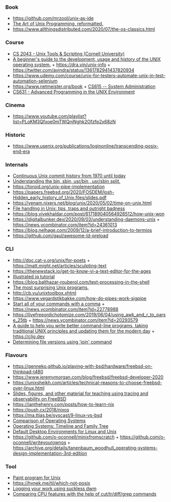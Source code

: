 ### Book

- https://github.com/mrzool/unix-as-ide
- [The Art of Unix Programming, reformatted.](https://www.arp242.net/taoup.html)
- https://www.allthingsdistributed.com/2020/07/the-os-classics.html

### Course

- [CS 2043 - Unix Tools & Scripting (Cornell University)](http://www.cs.cornell.edu/courses/cs2043/2014sp/)
- [A beginner's guide to the development, usage and history of the UNIX operating system.](https://github.com/avindra/unix-info) + https://dra.vin/unix-info + https://twitter.com/avindra/status/1361782941437820934
- https://www.udemy.com/course/unix-for-testers-automate-unix-in-test-automation-selenium
- https://www.netmeister.org/book + [CS615 -- System Administration](https://stevens.netmeister.org/615)
- [CS631 - Advanced Programming in the UNIX Environment](https://stevens.netmeister.org/631)

### Cinema

- https://www.youtube.com/playlist?list=PLoKM3Qfxoe0mTWQnjNghk2Ofzfp2x68zN

### Historic

- https://www.usenix.org/publications/loginonline/transcending-posix-end-era

### Internals

- [Continuous Unix commit history from 1970 until today](https://github.com/dspinellis/unix-history-repo)
- [Understanding the bin, sbin, usr/bin , usr/sbin split.](http://lists.busybox.net/pipermail/busybox/2010-December/074114.html)
- https://toroid.org/unix-pipe-implementation
- https://papers.freebsd.org/2020/FOSDEM/losh-Hidden_early_history_of_Unix.files/slides.pdf
- https://venam.nixers.net/blog/unix/2020/05/02/time-on-unix.html
- [File handling in Unix: tips, traps and outright badness](https://rachelbythebay.com/w/2020/08/11/files)
- https://blog.vivekhaldar.com/post/617189040564928512/how-unix-won
- https://digitalbunker.dev/2020/09/03/understanding-daemons-unix + https://news.ycombinator.com/item?id=24361013
- https://blog.nelhage.com/2009/12/a-brief-introduction-to-termios
- https://github.com/gaul/awesome-ld-preload

### CLI

- http://doc.cat-v.org/unix/for-poets + https://matt.might.net/articles/sculpting-text
- https://thenewstack.io/get-to-know-vi-a-text-editor-for-the-ages
- [Illustrated jq tutorial](https://mosermichael.github.io/jq-illustrated/dir/content.html)
- https://blog.balthazar-rouberol.com/text-processing-in-the-shell
- [The most surprising Unix programs.](https://minnie.tuhs.org/pipermail/tuhs/2020-March/020664.html)
- http://cb.vu/unixtoolbox.xhtml
- https://www.vegardstikbakke.com/how-do-pipes-work-sigpipe
- [Start all of your commands with a comma](https://rhodesmill.org/brandon/2009/commands-with-comma) + https://news.ycombinator.com/item?id=22778988
- https://livefreeordichotomize.com/2019/06/04/using_awk_and_r_to_parse_25tb + https://news.ycombinator.com/item?id=20293579
- [A guide to help you write better command-line programs, taking traditional UNIX principles and updating them for the modern day](https://github.com/cli-guidelines/cli-guidelines) + https://clig.dev
- [Determining file versions using 'join' command](https://yurichev.com/news/20211016_join)

### Flavours

- https://genneko.github.io/playing-with-bsd/hardware/freebsd-on-thinkpad-t480
- https://www.jeremymorgan.com/blog/freebsd/freebsd-developer-2020
- https://unixsheikh.com/articles/technical-reasons-to-choose-freebsd-over-linux.html
- [Slides, figures, and other material for teaching using tracing and observability on FreeBSD](https://github.com/teachbsd/course)
- https://ianthehenry.com/posts/how-to-learn-nix
- https://push.cx/2018/nixos
- https://ma.ttias.be/syscast/9-linux-vs-bsd
- [Comparison of Operating Systems](https://eylenburg.github.io/os_comparison.htm)
- [Operating Systems: Timeline and Family Tree](https://eylenburg.github.io/os_familytree.htm)
- [Default Desktop Environments for Linux and Unix](https://eylenburg.github.io/de_default.htm)
- https://github.com/o-oconnell/minixfromscratch + https://github.com/o-oconnell/writeyourownos + https://archive.org/details/tanenbaum_woodhull_operating-systems-design-implementation-3rd-edition

### Tool

- [Paint program for Unix](https://github.com/justinmeiners/classic-colors)
- https://hynek.me/til/which-not-posix
- [Logging your work using suckless dwm](https://yurichev.org/dwm)
- [Comparing CPU features with the help of cut/tr/diff/grep commands](https://yurichev.org/tr)
